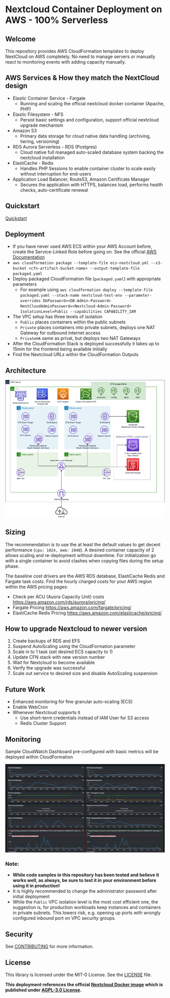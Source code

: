 # Nextcloud Container Deployment on AWS - 100% Serverless

## Welcome

This repository provides AWS CloudFormation templates to deploy NextCloud on AWS completely.
No need to manage servers or manually react to monitoring events with adding capacity manually.

## AWS Services & How they match the NextCloud design

* Elastic Container Service - Fargate
    * Running and scaling the official nextcloud docker container (Apache, PHP)
* Elastic Filesystem - NFS
    * Persist basic settings and configuration, support official nextcloud upgrade mechanism
* Amazon S3
    * Primary data storage for cloud native data handling (archiving, tiering, versioning)
* RDS Aurora Serverless - RDS (Postgres)
    * Cloud native full managed auto-scaled database system backing the nextcloud installation
* ElastiCache - Redis
    * Handles PHP Sessions to enable container cluster to scale easily without interruption for end-users
* Application Load Balancer, Route53, Amazon Certificate Manager
    * Secures the application with HTTPS, balances load, performs health checks, auto-certificate renewal

## Quickstart

[Quickstart](https://console.aws.amazon.com/cloudformation/home?region=eu-west-1#/stacks/new?templateURL=https:%2F%2Fs3.amazonaws.com%2Ff7o-quickstart%2Faws-serverless-nextcloud%2Fecs-nextcloud.yml)

## Deployment

* If you have never used AWS ECS within your AWS Account before, create the Service-Linked Role before going on. See the official [AWS Documentation](https://docs.aws.amazon.com/AmazonECS/latest/developerguide/using-service-linked-roles.html#create-service-linked-role)
* `aws cloudformation package --template-file ecs-nextcloud.yml --s3-bucket <cfn-artifact-bucket-name> --output-template-file packaged.yaml `
* Deploy packaged CloudFormation file (`packaged.yaml`) with appropriate parameters
  * For example using `aws cloudformation deploy --template-file packaged.yaml --stack-name nextcloud-test-env --parameter-overrides DbPassword=<DB-Admin-Password> NextCloudAdminPassword=<Nextcloud-Admin-Password> IsolationLevel=Public --capabilities CAPABILITY_IAM`
* The VPC setup has three levels of isolation
  * `Public` places containers within the public subnets
  * `Private` places containers into private subnets, deploys one NAT Gateway for outbound internet access
  * `PrivateHA` same as privat, but deploys two NAT Gateways
* After the CloudFormation Stack is deployed successfully it takes up to 15min for the frontend being available initially
* Find the Nextcloud URLs within the CloudFormation Outputs

## Architecture

![Architecture Diagram](docs/aws-nextcloud.png)

## Sizing

The recommendation is to use the at least the default values to get decent performance (`cpu: 1024, mem: 2048`).
A desired container capacity of 2 allows scaling and re-deployment without downtime. For initialization go with a single container to avoid clashes when copying files during the setup phase.

The baseline cost drivers are the AWS RDS database, ElastiCache Redis and Fargate task costs. Find the hourly charged costs for your AWS region within the AWS pricing pages:
* Check per ACU (Auora Capacity Unit) costs https://aws.amazon.com/rds/aurora/pricing/
* Fargate Pricing https://aws.amazon.com/fargate/pricing/
* ElastiCache Redis Pricing https://aws.amazon.com/elasticache/pricing/

## How to upgrade Nextcloud to newer version

1. Create backups of RDS and EFS
2. Suspend AutoScaling using the CloudFormation parameter
3. Scale in to 1 task (set desired ECS capacity to 1)
4. Update CFN stack with new version number
5. Wait for Nextcloud to become available
6. Verify the upgrade was successful
7. Scale out service to desired size and disable AutoScaling suspension

## Future Work

* Enhanced monitoring for fine granular auto-scaling (ECS)
* Enable WebCron
* Whenever Nextcloud supports it 
  * Use short-term credentials instead of IAM User for S3 access
  * Redis Cluster Support

## Monitoring

Sample CloudWatch Dashboard pre-configured with basic metrics will be deployed within CloudFormation

![CW-Dashboard](docs/cw-dashboard.png)

### Note:

* **While code samples in this repository has been tested and believe it works well, as always, be sure to test it in your environment before using it in production!**
* It is highly recommended to change the administrator password after initial deployment
* While the `Public` VPC isolation level is the most cost efficient one, the suggestion is, for production workloads keep instances and containers in private subnets. This lowers risk, e.g. opening up ports with wrongly configured inbound port on VPC security groups.

## Security

See [CONTRIBUTING](CONTRIBUTING.md#security-issue-notifications) for more information.

## License

This library is licensed under the MIT-0 License. See the [LICENSE](LICENSE) file.

**This deployment references the official [Nextcloud Docker image](https://github.com/nextcloud/docker) which is published under [AGPL-3.0 License](https://github.com/nextcloud/docker/blob/master/LICENSE.md).**